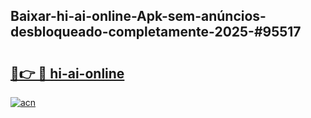 ## Baixar-hi-ai-online-Apk-sem-anúncios-desbloqueado-completamente-2025-#95517

# <h2><a href="https://ainizakaria.my?title=hi-ai-online&ref=22M">🔗👉 🔴 hi-ai-online</a></h2>

[![acn](https://github.com/user-attachments/assets/0f9c940e-d8b0-45ae-aac7-cd30a18b3e1c)](https://ainizakaria.my?title=hi-ai-online&ref=22M)

